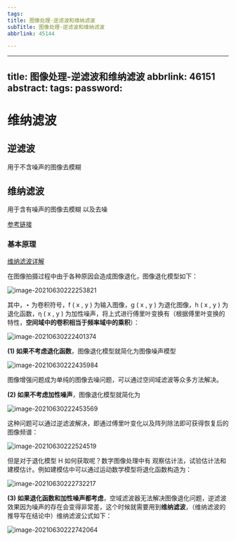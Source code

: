 ```yaml
---
tags:
title: 图像处理-逆滤波和维纳滤波
subTitle: 图像处理-逆滤波和维纳滤波
abbrlink: 45144

---
```

---
title: 图像处理-逆滤波和维纳滤波
abbrlink: 46151
abstract:
tags:
password:
---


<!--more-->

# 维纳滤波

## 逆滤波

用于不含噪声的图像去模糊

## 维纳滤波

用于含有噪声的图像去模糊  以及去噪

[参考链接](https://blog.csdn.net/weixin_44580210/article/details/105106563)

### 基本原理

[维纳滤波详解](https://blog.csdn.net/weixin_44580210/article/details/105106563)

在图像拍摄过程中由于各种原因会造成图像退化，图像退化模型如下：

![image-20210630222253821](https://cdn.jsdelivr.net/gh/changruowang/cloudimg/img/20210630222253.png)

其中，⋆ 为卷积符号，f ( x , y ) 为输入图像，g ( x , y ) 为退化图像，h ( x , y ) 为退化函数，η ( x , y ) 为加性噪声，将上式进行傅里叶变换有（根据傅里叶变换的特性，**空间域中的卷积相当于频率域中的乘积**）：

![image-20210630222401374](https://cdn.jsdelivr.net/gh/changruowang/cloudimg/img/20210630222401.png)

**(1) 如果不考虑退化函数**，图像退化模型就简化为图像噪声模型

![image-20210630222435984](https://cdn.jsdelivr.net/gh/changruowang/cloudimg/img/20210630222436.png)

图像增强问题成为单纯的图像去噪问题，可以通过空间域滤波等众多方法解决。

**(2) 如果不考虑加性噪声**，图像退化模型就简化为

![image-20210630222453569](https://cdn.jsdelivr.net/gh/changruowang/cloudimg/img/20210630222453.png)

这种问题可以通过逆滤波解决，即通过傅里叶变化以及阵列除法即可获得恢复后的图像频谱：

![image-20210630222524519](https://cdn.jsdelivr.net/gh/changruowang/cloudimg/img/20210630222524.png)

但是对于退化模型 H 如何获取呢？数字图像处理中有  观察估计法，试验估计法和建模估计。例如建模估中可以通过运动数学模型将退化函数构造为：

![image-20210630222732217](https://cdn.jsdelivr.net/gh/changruowang/cloudimg/img/20210630222732.png)

**(3) 如果退化函数和加性噪声都考虑**，空域滤波器无法解决图像退化问题，逆滤波效果因为噪声的存在会变得非常差，这个时候就需要用到**维纳滤波**，（维纳滤波的推导写在结论中）维纳滤波公式如下：

![image-20210630222742064](https://cdn.jsdelivr.net/gh/changruowang/cloudimg/img/20210630222742.png)

